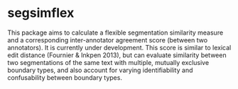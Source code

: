 # segsimflex

This package aims to calculate a flexible segmentation similarity measure and a corresponding inter-annotator agreement score (between two annotators). It is currently under development. This score is similar to lexical edit distance (Fournier & Inkpen 2013), but can evaluate similarity between two segmentations of the same text with multiple, mutually exclusive boundary types, and also account for varying identifiability and confusability between boundary types.
